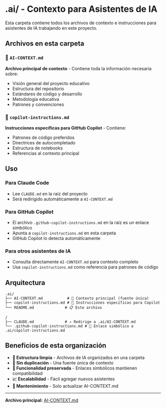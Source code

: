 # .ai/ - Contexto para Asistentes de IA

Esta carpeta contiene todos los archivos de contexto e instrucciones para asistentes de IA trabajando en este proyecto.

## Archivos en esta carpeta

### 📖 `AI-CONTEXT.md`
**Archivo principal de contexto** - Contiene toda la información necesaria sobre:
- Visión general del proyecto educativo
- Estructura del repositorio
- Estándares de código y desarrollo
- Metodología educativa
- Patrones y convenciones

### 🤖 `copilot-instructions.md`
**Instrucciones específicas para GitHub Copilot** - Contiene:
- Patrones de código preferidos
- Directrices de autocompletado
- Estructura de notebooks
- Referencias al contexto principal

## Uso

### Para Claude Code
- Lee `CLAUDE.md` en la raíz del proyecto
- Será redirigido automáticamente a `AI-CONTEXT.md`

### Para GitHub Copilot
- El archivo `.github-copilot-instructions.md` en la raíz es un enlace simbólico
- Apunta a `copilot-instructions.md` en esta carpeta
- GitHub Copilot lo detecta automáticamente

### Para otros asistentes de IA
- Consulta directamente `AI-CONTEXT.md` para contexto completo
- Usa `copilot-instructions.md` como referencia para patrones de código

## Arquitectura

```
.ai/
├── AI-CONTEXT.md           # 📖 Contexto principal (fuente única)
├── copilot-instructions.md # 🤖 Instrucciones específicas para Copilot
└── README.md              # 📋 Este archivo

/
├── CLAUDE.md              # ↗️ Redirige a .ai/AI-CONTEXT.md
└── .github-copilot-instructions.md # 🔗 Enlace simbólico a .ai/copilot-instructions.md
```

## Beneficios de esta organización

- **📁 Estructura limpia** - Archivos de IA organizados en una carpeta
- **🎯 Sin duplicación** - Una fuente única de contexto
- **🔧 Funcionalidad preservada** - Enlaces simbólicos mantienen compatibilidad
- **📈 Escalabilidad** - Fácil agregar nuevos asistentes
- **🔄 Mantenimiento** - Solo actualizar AI-CONTEXT.md

---

**Archivo principal:** [AI-CONTEXT.md](./AI-CONTEXT.md)
